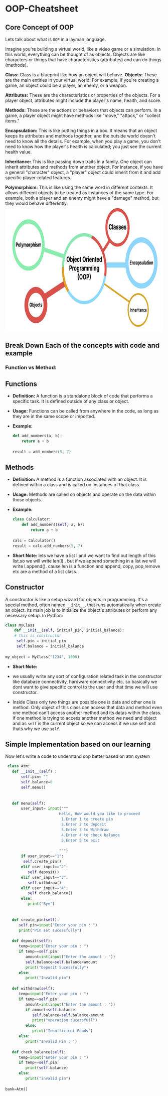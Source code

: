 # OOP-Cheatsheet
## Core Concept of OOP
Lets talk about what is  `OOP` in a layman language.

Imagine you're building a virtual world, like a video game or a simulation. In this world, everything can be thought of as objects. Objects are like characters or things that have characteristics (attributes) and can do things (methods).

**Class:** Class is a blueprint like how an object will behave.
**Objects:** These are the main entities in your virtual world. For example, if you're creating a game, an object could be a player, an enemy, or a weapon.

**Attributes:** These are the characteristics or properties of the objects. For a player object, attributes might include the player's name, health, and score.

**Methods:** These are the actions or behaviors that objects can perform. In a game, a player object might have methods like "move," "attack," or "collect items."

**Encapsulation:** This is like putting things in a box. It means that an object keeps its attributes and methods together, and the outside world doesn't need to know all the details. For example, when you play a game, you don't need to know how the player's health is calculated; you just see the current health value.

**Inheritance:** This is like passing down traits in a family. One object can inherit attributes and methods from another object. For instance, if you have a general "character" object, a "player" object could inherit from it and add specific player-related features.

**Polymorphism:** This is like using the same word in different contexts. It allows different objects to be treated as instances of the same type. For example, both a player and an enemy might have a "damage" method, but they would behave differently.<br/>
<img src = "images/oop concept.jpg" width="1200" height="400">

## Break Down Each of the concepts with code and example 
### Function vs Method: 
## Functions

- **Definition:** A function is a standalone block of code that performs a specific task. It is defined outside of any class or object.

- **Usage:** Functions can be called from anywhere in the code, as long as they are in the same scope or imported.

- **Example:**

    ```python
    def add_numbers(a, b):
        return a + b

    result = add_numbers(5, 7)
    ```

## Methods

- **Definition:** A method is a function associated with an object. It is defined within a class and is called on instances of that class.

- **Usage:** Methods are called on objects and operate on the data within those objects.

- **Example:**

    ```python
    class Calculator:
        def add_numbers(self, a, b):
            return a + b

    calc = Calculator()
    result = calc.add_numbers(5, 7)
    ```
- **Short Note:** lets we have a list l and we want to find out length of this list.so we will write len(l) , but if we append something in a list we will write l.append(). cause len is a function and append, copy, pop,remove etc are a method of a list class.    

## Constructor

A constructor is like a setup wizard for objects in programming. It's a special method, often named `__init__`, that runs automatically when  create an object. Its main job is to initialize the object's attributes or perform any necessary setup.
In Python:

```python
class MyClass  
    def __init__(self, initial_pin, initial_balance): 
    # this is constructor
     self.pin = initial_pin
     self.balance = initial_balance
    
my_object = MyClass("1234", 1000)

```
- **Short Note:** 
- we usually write any sort of configuration related task in the constructor like database connectivity, hardware connectivity etc.
so basically we dont want to give specific control to the user and that time we will use constructor.<br/>

- Inside Class only two things are possible one is data and other one is method. Only object of this class can access that data and method even one method can't access another method and its datas within the class. if one method is trying to access another method we need and object and as `self` is the current object so we can access if we use self and thats why we use `self`.

## Simple Implementation based on our learning
 Now let's write a code  to understand oop better based on atm system 

 ```python 
  class Atm:
    def __init__(self) :
        self.pin= ""
        self.balance=0
        self.menu()
        

    def menu(self):
        user_input= input(""" 
                         Hello, How would you like to proceed
                          1.Enter 1 to create pin
                          2.Enter 2 to deposit
                          3.Enter 3 to Withdraw
                          4.Enter 4 to check balance
                          5.Enter 5 to exit

                         """)
        if user_input=="1":
         self.create_pin()
        elif user_input=="2":
           self.deposit()
        elif user_input=="3":
           self.withdraw()
        elif user_input=="4":
           self.check_balance() 
        else:
           print("Bye")          
        

    def create_pin(self):
       self.pin=input("Enter your pin : ")
       print("Pin set sucessfully")

    def deposit(self):
       temp=input("Enter your pin : ")
       if temp==self.pin:
          amount=int(input("Enter the amount : "))
          self.balance=self.balance+amount
          print("Deposit Sucessfully")
       else:
          print("Invalid pin")   

    def withdraw(self):
       temp=input("Enter your pin : ")
       if temp==self.pin:
          amount=int(input("Enter the amount : "))
          if amount<self.balance:
             self.balance=self.balance-amount
             print("operation sucessfull")
          else:
             print("Insufficient Funds") 
       else:
          print("Invalid Pin : ")  
          
    def check_balance(self):
       temp=input("Enter your pin : ")
       if temp==self.pin:
          print(self.balance)
       else:
          print("invalid pin")  

 bank=Atm()
 ```

 




      
